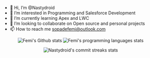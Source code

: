 - 👋 Hi, I’m @Nastydroid
- 👀 I’m interested in Programming and Salesforce Development
- 🌱 I’m currently learning Apex and LWC
- 💞️ I’m looking to collaborate on Open source and personal projects
- 📫 How to reach me sopadefemi@outlook.com



<p align="center">
        <img src="https://github-readme-stats.vercel.app/api?username=Nastydroid&hide=contribs&theme=transparent" alt="Femi's Github stats" />
        <img src="https://github-readme-stats.vercel.app/api/top-langs/?username=Nastydroid&layout=compact&theme=transparent&size_weight=0&count_weight=1" alt="Femi's programming languages stats" />
</p>

<p align="center">
    <img src="https://github-readme-streak-stats.herokuapp.com?user=Nastydroid&hide_border=true" alt="Nastydroid's commit streaks stats" />
</p>

<!---
Nastydroid/Nastydroid is a ✨ special ✨ repository because its `README.md` (this file) appears on your GitHub profile.
You can click the Preview link to take a look at your changes.
--->
